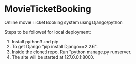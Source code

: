 # MovieTicketBooking
Online movie Ticket Booking system using Django/python

Steps to be followed for local deployment:
1. Install python3 and pip.
2. To get Django "pip install Django==2.2.6".
3. Inside the cloned repo. Run "python manage.py runserver.
4. The site will be started at 127.0.0.1:8000.
